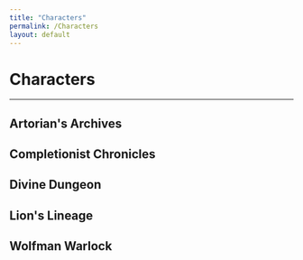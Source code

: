 ```yaml
---
title: "Characters"
permalink: /Characters
layout: default
---
```

# Characters
---
## Artorian's Archives

## Completionist Chronicles

## Divine Dungeon

## Lion's Lineage

## Wolfman Warlock